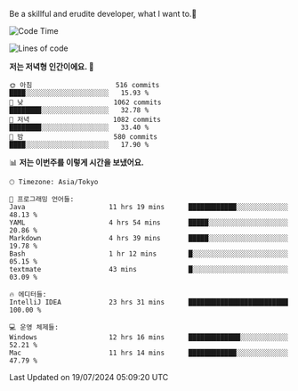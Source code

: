 Be a skillful and erudite developer, what I want to.👶

<!--START_SECTION:waka-->
![Code Time](http://img.shields.io/badge/Code%20Time-1%2C072%20hrs%2049%20mins-blue)

![Lines of code](https://img.shields.io/badge/%EC%A0%80%EB%8A%94%20%EC%97%AC%ED%83%9C%EA%B9%8C%EC%A7%80%20-2.7%20million%20%EC%A4%84%EC%9D%98%20%EC%BD%94%EB%93%9C%EB%A5%BC%20%EC%9E%91%EC%84%B1%ED%96%88%EC%96%B4%EC%9A%94.-blue)

**저는 저녁형 인간이에요. 🦉** 

```text
🌞 아침                     516 commits         ████░░░░░░░░░░░░░░░░░░░░░   15.93 % 
🌆 낮　                     1062 commits        ████████░░░░░░░░░░░░░░░░░   32.78 % 
🌃 저녁                     1082 commits        ████████░░░░░░░░░░░░░░░░░   33.40 % 
🌙 밤　                     580 commits         ████░░░░░░░░░░░░░░░░░░░░░   17.90 % 
```


📊 **저는 이번주를 이렇게 시간을 보냈어요.** 

```text
🕑︎ Timezone: Asia/Tokyo

💬 프로그래밍 언어들: 
Java                     11 hrs 19 mins      ████████████░░░░░░░░░░░░░   48.13 % 
YAML                     4 hrs 54 mins       █████░░░░░░░░░░░░░░░░░░░░   20.86 % 
Markdown                 4 hrs 39 mins       █████░░░░░░░░░░░░░░░░░░░░   19.78 % 
Bash                     1 hr 12 mins        █░░░░░░░░░░░░░░░░░░░░░░░░   05.15 % 
textmate                 43 mins             █░░░░░░░░░░░░░░░░░░░░░░░░   03.09 % 

🔥 에디터들: 
IntelliJ IDEA            23 hrs 31 mins      █████████████████████████   100.00 % 

💻 운영 체제들: 
Windows                  12 hrs 16 mins      █████████████░░░░░░░░░░░░   52.21 % 
Mac                      11 hrs 14 mins      ████████████░░░░░░░░░░░░░   47.79 % 
```


 Last Updated on 19/07/2024 05:09:20 UTC
<!--END_SECTION:waka-->
